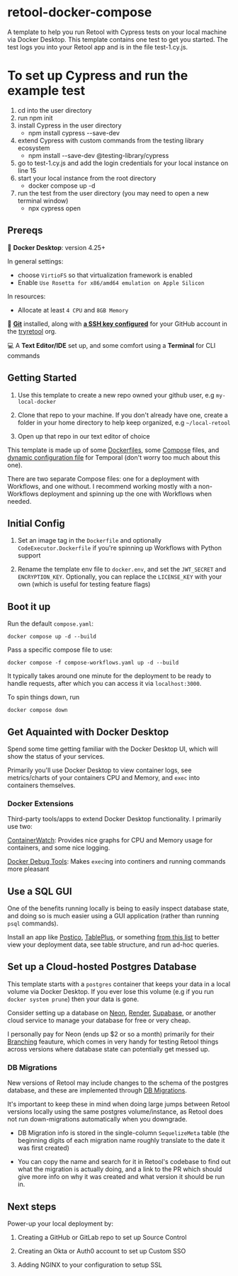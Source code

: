 # retool-docker-compose

A template to help you run Retool with Cypress tests on your local machine via Docker Desktop. This template contains one test to get you started. The test
logs you into your Retool app and is in the file test-1.cy.js.

# To set up Cypress and run the example test

1. cd into the user directory
2. run npm init
3. install Cypress in the user directory
   - npm install cypress --save-dev
4. extend Cypress with custom commands from the testing library ecosystem
   - npm install --save-dev @testing-library/cypress
5. go to test-1.cy.js and add the login credentials for your local instance on line 15
6. start your local instance from the root directory
   - docker compose up -d
7. run the test from the user directory (you may need to open a new terminal window)
   - npx cypress open


## Prereqs

🐳 **Docker Desktop**: version 4.25+

In general settings:
- choose `VirtioFS` so that virtualization framework is enabled
- Enable `Use Rosetta for x86/amd64 emulation on Apple Silicon`

In resources:
- Allocate at least `4 CPU` and `8GB Memory`


🐙 [**Git**](https://git-scm.com/download/mac) installed, along with [**a SSH key configured**](https://docs.github.com/en/authentication/connecting-to-github-with-ssh/generating-a-new-ssh-key-and-adding-it-to-the-ssh-agent) for your GitHub account in the [tryretool](https://github.com/tryretool) org.

💻 A **Text Editor/IDE** set up, and some comfort using a **Terminal** for CLI commands

## Getting Started

1) Use this template to create a new repo owned your github user, e.g `my-local-docker`

2) Clone that repo to your machine. If you don't already have one, create a folder in your home directory to help keep organized, e.g `~/local-retool`

3) Open up that repo in our text editor of choice

This template is made up of some [Dockerfiles](https://docs.docker.com/engine/reference/builder/#dockerfile-reference), some [Compose](https://docs.docker.com/compose/compose-file/03-compose-file/) files, and [dynamic configuration file](https://docs.temporal.io/references/dynamic-configuration) for Temporal (don't worry too much about this one).

There are two separate Compose files: one for a deployment with Workflows, and one without. I recommend working mostly with a non-Workflows deployment and spinning up the one with Workflows when needed.

## Initial Config

1) Set an image tag in the `Dockerfile` and optionally `CodeExecutor.Dockerfile` if you're spinning up Workflows with Python support

2) Rename the template env file to `docker.env`, and set the `JWT_SECRET` and `ENCRYPTION_KEY`. Optionally, you can replace the `LICENSE_KEY` with your own (which is useful for testing feature flags)

## Boot it up

Run the default `compose.yaml`:

```docker compose up -d --build```

Pass a specific compose file to use:

```docker compose -f compose-workflows.yaml up -d --build```

It typically takes around one minute for the deployment to be ready to handle requests, after which you can access it via `localhost:3000`.

To spin things down, run

```docker compose down```

## Get Aquainted with Docker Desktop

Spend some time getting familiar with the Docker Desktop UI, which will show the status of your services.

Primarily you'll use Docker Desktop to view container logs, see metrics/charts of your containers CPU and Memory, and `exec` into containers themselves.

### Docker Extensions

Third-party tools/apps to extend Docker Desktop functionality. I primarily use two:

[ContainerWatch](https://open.docker.com/extensions/marketplace?extensionId=containerwatch/containerwatch): Provides nice graphs for CPU and Memory usage for containers, and some nice logging.

[Docker Debug Tools](https://open.docker.com/extensions/marketplace?extensionId=docker/labs-debug-tools-extension): Makes `exec`ing into continers and running commands more pleasant

## Use a SQL GUI

One of the benefits running locally is being to easily inspect database state, and doing so is much easier using a GUI application (rather than running `psql` commands).

Install an app like [Postico](https://eggerapps.at/postico2/), [TablePlus](https://tableplus.com/), or something [from this list](https://postgresapp.com/documentation/gui-tools.html) to better view your deployment data, see table structure, and run ad-hoc queries.

## Set up a Cloud-hosted Postgres Database

This template starts with a `postgres` container that keeps your data in a local volume via Docker Desktop. If you ever lose this volume (e.g if you run `docker system prune`) then your data is gone.

Consider setting up a database on [Neon](https://neon.tech/), [Render](https://render.com/docs/databases), [Supabase](https://supabase.com/database), or another cloud service to manage your database for free or very cheap.

I personally pay for Neon (ends up $2 or so a month) primarily for their [Branching](https://neon.tech/docs/introduction/branching) feauture, which comes in very handy for testing Retool things across versions where database state can potentially get messed up.

### DB Migrations

New versions of Retool may include changes to the schema of the postgres database, and these are implemented through [DB Migrations](https://retoolconfluence.atlassian.net/wiki/spaces/FE/pages/162333218/Database+Migrations).

It's important to keep these in mind when doing large jumps between Retool versions locally using the same postgres volume/instance, as Retool does not run down-migrations automatically when you downgrade.

- DB Migration info is stored in the single-column `SequelizeMeta` table (the beginning digits of each migration name roughly translate to the date it was first created)

- You can copy the name and search for it in Retool's codebase to find out what the migration is actually doing, and a link to the PR which should give more info on why it was created and what version it should be run in.

## Next steps

Power-up your local deployment by:

1) Creating a GitHub or GitLab repo to set up Source Control

2) Creating an Okta or Auth0 account to set up Custom SSO

3) Adding NGINX to your configuration to setup SSL
